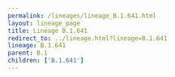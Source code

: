 ```yaml
---
permalink: /lineages/lineage_B.1.641.html
layout: lineage_page
title: Lineage B.1.641
redirect_to: ../lineage.html?lineage=B.1.641
lineage: B.1.641
parent: B.1
children: ['B.1.641']
---
```

